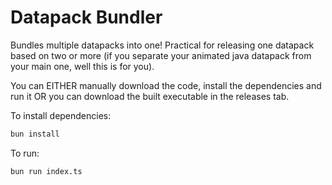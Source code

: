 # Datapack Bundler

Bundles multiple datapacks into one! Practical for releasing one datapack based on two or more (if you separate your animated java datapack from your main one, well this is for you).


You can EITHER manually download the code, install the dependencies and run it OR you can download the built executable in the releases tab.

To install dependencies:

```bash
bun install
```

To run:

```bash
bun run index.ts
```